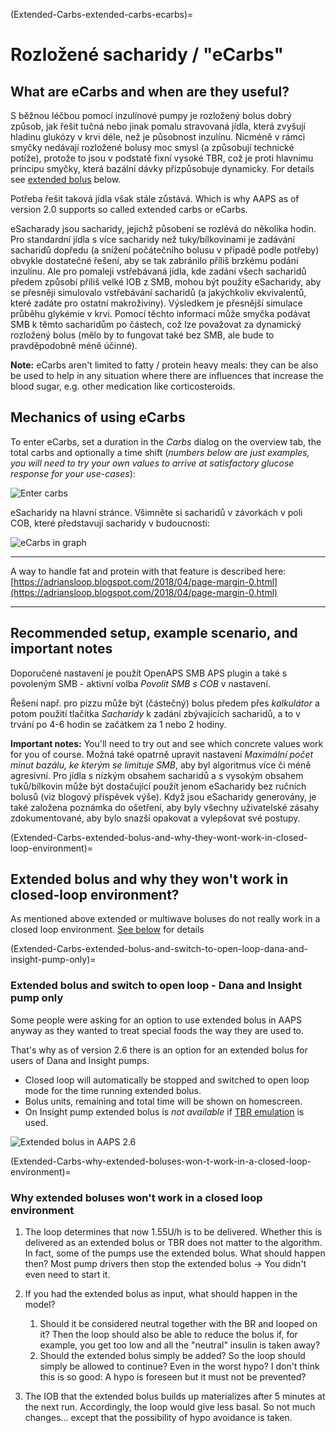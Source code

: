 (Extended-Carbs-extended-carbs-ecarbs)=
# Rozložené sacharidy / "eCarbs"

## What are eCarbs and when are they useful?

S běžnou léčbou pomocí inzulínové pumpy je rozložený bolus dobrý způsob, jak řešit tučná nebo jinak pomalu stravovaná jídla, která zvyšují hladinu glukózy v krvi déle, než je působnost inzulínu. Nicméně v rámci smyčky nedávají rozložené bolusy moc smysl (a způsobují technické potíže), protože to jsou v podstatě fixní vysoké TBR, což je proti hlavnímu principu smyčky, která bazální dávky přizpůsobuje dynamicky. For details see [extended bolus](#extended-bolus-and-why-they-wont-work-in-closed-loop-environment) below.

Potřeba řešit taková jídla však stále zůstává. Which is why AAPS as of version 2.0 supports so called extended carbs or eCarbs.

eSacharady jsou sacharidy, jejichž působení se rozlévá do několika hodin. Pro standardní jídla s více sacharidy než tuky/bílkovinami je zadávání sacharidů dopředu (a snížení počátečního bolusu v případě podle potřeby) obvykle dostatečné řešení, aby se tak zabránilo příliš brzkému podání inzulínu.  Ale pro pomaleji vstřebávaná jídla, kde zadání všech sacharidů předem způsobí příliš velké IOB z SMB, mohou být použity eSacharidy, aby se přesněji simulovalo vstřebávání sacharidů (a jakýchkoliv ekvivalentů, které zadáte pro ostatní makroživiny). Výsledkem je přesnější simulace průběhu glykémie v krvi. Pomocí těchto informací může smyčka podávat SMB k těmto sacharidům po částech, což lze považovat za dynamický rozložený bolus (mělo by to fungovat také bez SMB, ale bude to pravděpodobně méně účinné).

**Note:** eCarbs aren't limited to fatty / protein heavy meals: they can be also be used to help in any situation where there are influences that increase the blood sugar, e.g. other medication like corticosteroids.

## Mechanics of using eCarbs

To enter eCarbs, set a duration in the *Carbs* dialog on the overview tab, the total carbs and optionally a time shift (*numbers below are just examples, you will need to try your own values to arrive at satisfactory glucose response for your use-cases*):

![Enter carbs](../images/eCarbs_Dialog.png)

eSacharidy na hlavní stránce. Všimněte si sacharidů v závorkách v poli COB, které představují sacharidy v budoucnosti:

![eCarbs in graph](../images/eCarbs_Graph.png)

______________________________________________________________________

A way to handle fat and protein with that feature is described here: [https://adriansloop.blogspot.com/2018/04/page-margin-0.html](https://adriansloop.blogspot.com/2018/04/page-margin-0.html)

______________________________________________________________________

## Recommended setup, example scenario, and important notes

Doporučené nastavení je použít OpenAPS SMB APS plugin a také s povoleným SMB - aktivní volba *Povolit SMB s COB* v nastavení.

Řešení např. pro pizzu může být (částečný) bolus předem přes *kalkulátor* a potom použití tlačítka *Sacharidy* k zadání zbývajících sacharidů, a to v trvání po 4-6 hodin se začátkem za 1 nebo 2 hodiny.

**Important notes:** You'll need to try out and see which concrete values work for you of course. Možná také opatrně upravit nastavení *Maximální počet minut bazálu, ke kterým se limituje SMB*, aby byl algoritmus více či méně agresivní. Pro jídla s nízkým obsahem sacharidů a s vysokým obsahem tuků/bílkovin může být dostačující použít jenom eSacharidy bez ručních bolusů (viz blogový příspěvek výše). Když jsou eSacharidy generovány, je také založena poznámka do ošetření, aby byly všechny uživatelské zásahy zdokumentované, aby bylo snazší opakovat a vylepšovat své postupy.

(Extended-Carbs-extended-bolus-and-why-they-wont-work-in-closed-loop-environment)=
## Extended bolus and why they won't work in closed-loop environment?

As mentioned above extended or multiwave boluses do not really work in a closed loop environment. [See below](#why-extended-boluses-wont-work-in-a-closed-loop-environment) for details

(Extended-Carbs-extended-bolus-and-switch-to-open-loop-dana-and-insight-pump-only)=
### Extended bolus and switch to open loop - Dana and Insight pump only

Some people were asking for an option to use extended bolus in AAPS anyway as they wanted to treat special foods the way they are used to.

That's why as of version 2.6 there is an option for an extended bolus for users of Dana and Insight pumps.

- Closed loop will automatically be stopped and switched to open loop mode for the time running extended bolus.
- Bolus units, remaining and total time will be shown on homescreen.
- On Insight pump extended bolus is *not available* if [TBR emulation](#Accu-Chek-Insight-Pump-settings-in-aaps) is used.

![Extended bolus in AAPS 2.6](../images/ExtendedBolus2_6.png)

(Extended-Carbs-why-extended-boluses-won-t-work-in-a-closed-loop-environment)=
### Why extended boluses won't work in a closed loop environment

1. The loop determines that now 1.55U/h is to be delivered. Whether this is delivered as an extended bolus or TBR does not matter to the algorithm. In fact, some of the pumps use the extended bolus. What should happen then? Most pump drivers then stop the extended bolus -> You didn't even need to start it.

2. If you had the extended bolus as input, what should happen in the model?

   1. Should it be considered neutral together with the BR and looped on it? Then the loop should also be able to reduce the bolus if, for example, you get too low and all the "neutral" insulin is taken away?
   2. Should the extended bolus simply be added? So the loop should simply be allowed to continue? Even in the worst hypo? I don't think this is so good: A hypo is foreseen but it must not be prevented?

3. The IOB that the extended bolus builds up materializes after 5 minutes at the next run. Accordingly, the loop would give less basal. So not much changes... except that the possibility of hypo avoidance is taken.

